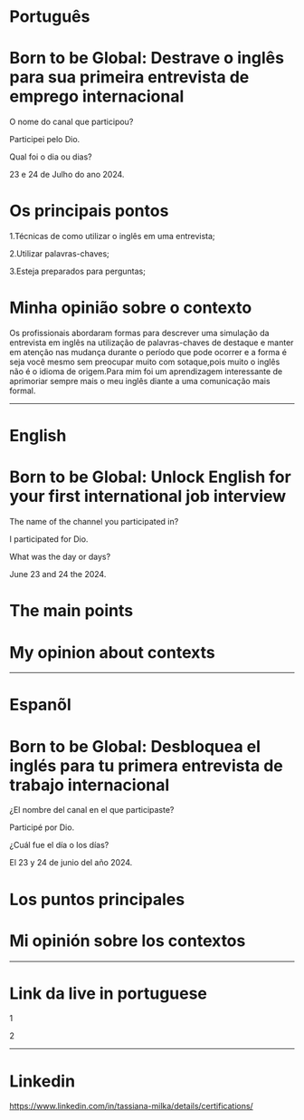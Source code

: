 # Português

# Born to be Global: Destrave o inglês para sua primeira entrevista de emprego internacional

O nome do canal que participou?


Participei pelo Dio.


Qual foi o dia ou dias?


23 e 24 de Julho do ano 2024.


# Os principais pontos


1.Técnicas de como utilizar o inglês em uma entrevista;

2.Utilizar palavras-chaves;

3.Esteja preparados para perguntas;


# Minha opinião sobre o contexto 

<p>Os profissionais abordaram formas para descrever uma simulação da entrevista em inglês na utilização de palavras-chaves de destaque e manter em atenção nas mudança durante o período que pode ocorrer e a forma é seja você mesmo sem preocupar muito com sotaque,pois muito o inglês não é o idioma de origem.Para mim foi um aprendizagem interessante de aprimoriar sempre mais o meu inglês diante a uma comunicação mais formal.</p>

--------------------------------------------------------------------------------------------------------------------------------

# English 

# Born to be Global: Unlock English for your first international job interview

 
The name of the channel you participated in?

I participated for Dio.

What was the day or days?

June 23 and 24 the 2024.


# The main points



#   My opinion about contexts

<p> </p>

--------------------------------------------------------------------------------------------------------------------------------

# Espanõl 

# Born to be Global: Desbloquea el inglés para tu primera entrevista de trabajo internacional


¿El nombre del canal en el que participaste?

Participé por Dio.

¿Cuál fue el día o los días?

El 23 y 24 de junio del año 2024.


# Los puntos principales




#  Mi opinión sobre los contextos


<p> </p>


--------------------------------------------------------------------------------------------------------------------------------


# Link da live in portuguese


1


2



--------------------------------------------------------------------------------------------------------------------------------


# Linkedin

https://www.linkedin.com/in/tassiana-milka/details/certifications/
